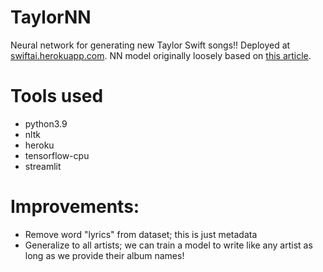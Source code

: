 # TaylorNN
Neural network for generating new Taylor Swift songs!! Deployed at [swiftai.herokuapp.com](https://swiftai.herokuapp.com). NN model originally loosely based on [this article](https://www.activestate.com/blog/how-to-build-a-lyrics-generator-with-python-recurrent-neural-networks/).

# Tools used
* python3.9
* nltk
* heroku
* tensorflow-cpu
* streamlit

# Improvements:
* Remove word "lyrics" from dataset; this is just metadata
* Generalize to all artists; we can train a model to write like any artist as long as we provide their album names!